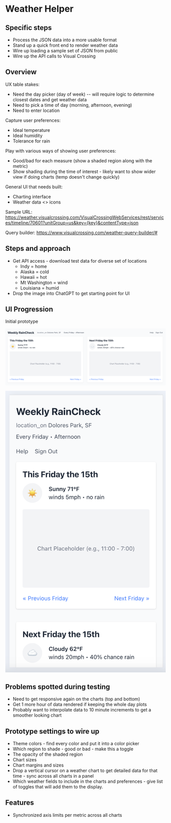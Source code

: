# Weather Helper

## Specific steps

- Process the JSON data into a more usable format
- Stand up a quick front end to render weather data
- Wire up loading a sample set of JSON from public
- Wire up the API calls to Visual Crossing

## Overview

UX table stakes:

- Need the day picker (day of week) -- will require logic to determine closest dates and get weather data
- Need to pick a time of day (morning, afternoon, evening)
- Need to enter location

Capture user preferences:

- Ideal temperature
- Ideal humidity
- Tolerance for rain

Play with various ways of showing user preferences:

- Good/bad for each measure (show a shaded region along with the metric)
- Show shading during the time of interest - likely want to show wider view if doing charts (temp doesn't change quickly)

General UI that needs built:

- Charting interface
- Weather data <> icons

Sample URL: <https://weather.visualcrossing.com/VisualCrossingWebServices/rest/services/timeline/70601?unitGroup=us&key={key}&contentType=json>

Query builder: <https://www.visualcrossing.com/weather-query-builder/#>

## Steps and approach

- Get API access - download test data for diverse set of locations
  - Indy = home
  - Alaska = cold
  - Hawaii = hot
  - Mt Washington = wind
  - Louisiana = humid
- Drop the image into ChatGPT to get starting point for UI

## UI Progression

Initial prototype

![](docs/initial_ui_wide.png)

![](docs/initial_ui_mobile.png)

## Problems spotted during testing

- Need to get responsive again on the charts (top and bottom)
- Get 1 more hour of data rendered if keeping the whole day plots
- Probably want to interpolate data to 10 minute increments to get a smoother looking chart

## Prototype settings to wire up

- Theme colors - find every color and put it into a color picker
- Which region to shade - good or bad - make this a toggle
- The opacity of the shaded region
- Chart sizes
- Chart margins and sizes
- Drop a vertical cursor on a weather chart to get detailed data for that time - sync across all charts in a panel
- Which weather fields to include in the charts and preferences - give list of toggles that will add them to the display.

## Features

- Synchronized axis limits per metric across all charts
